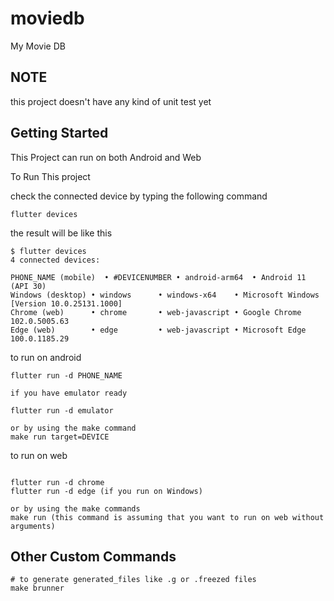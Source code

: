 # moviedb

My Movie DB

## NOTE

this project doesn't have any kind of unit test yet

## Getting Started

This Project can run on both Android and Web

To Run This project

check the connected device
by typing the following command
```
flutter devices
```
the result will be like this
```
$ flutter devices
4 connected devices:

PHONE_NAME (mobile)  • #DEVICENUMBER • android-arm64  • Android 11 (API 30)
Windows (desktop) • windows      • windows-x64    • Microsoft Windows [Version 10.0.25131.1000]
Chrome (web)      • chrome       • web-javascript • Google Chrome 102.0.5005.63
Edge (web)        • edge         • web-javascript • Microsoft Edge 100.0.1185.29
```

to run on android
```
flutter run -d PHONE_NAME

if you have emulator ready

flutter run -d emulator

or by using the make command
make run target=DEVICE
```

to run on web

```

flutter run -d chrome
flutter run -d edge (if you run on Windows)

or by using the make commands
make run (this command is assuming that you want to run on web without arguments)
```

## Other Custom Commands

```
# to generate generated_files like .g or .freezed files
make brunner
```
